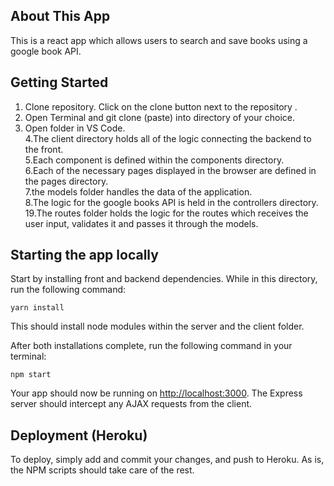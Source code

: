
## About This App

This is a react app which allows users to search and save books using a google book API.

## Getting Started 

1. Clone repository. Click on the clone button next to the repository .<br>
2. Open Terminal and git clone (paste) into directory of your choice.<br>
3. Open folder in VS Code.<br>
4.The client directory holds all of the logic connecting the backend to the front.<br>
5.Each component is defined within the components directory.<br>
6.Each of the necessary pages displayed in the browser are defined in the pages directory.<br>
7.the models folder handles the data of the application.<br>
8.The logic for the google books API is held in the controllers directory.<br>
19.The routes folder holds the logic for the routes which receives the user input, validates it and passes it through the models.<br>


## Starting the app locally

Start by installing front and backend dependencies. While in this directory, run the following command:

```
yarn install
```

This should install node modules within the server and the client folder.

After both installations complete, run the following command in your terminal:

```
npm start
```

Your app should now be running on <http://localhost:3000>. The Express server should intercept any AJAX requests from the client.

## Deployment (Heroku)

To deploy, simply add and commit your changes, and push to Heroku. As is, the NPM scripts should take care of the rest.
